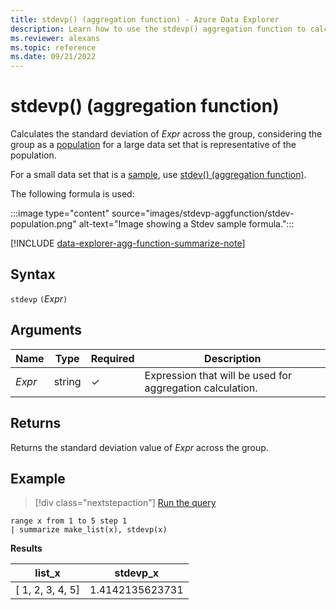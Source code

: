 ```yaml
---
title: stdevp() (aggregation function) - Azure Data Explorer
description: Learn how to use the stdevp() aggregation function to calculate the standard deviation in an expression in Azure Data Explorer.
ms.reviewer: alexans
ms.topic: reference
ms.date: 09/21/2022
---
```

# stdevp() (aggregation function)

Calculates the standard deviation of *Expr* across the group, considering the group as a [population](https://en.wikipedia.org/wiki/Statistical_population) for a large data set that is representative of the population.

For a small data set that is a [sample](https://en.wikipedia.org/wiki/Sample_%28statistics%29), use [stdev() (aggregation function)](stdev-aggfunction.md).

The following formula is used:

:::image type="content" source="images/stdevp-aggfunction/stdev-population.png" alt-text="Image showing a Stdev sample formula.":::

[!INCLUDE [data-explorer-agg-function-summarize-note](../../includes/data-explorer-agg-function-summarize-note.md)]

## Syntax

`stdevp` `(`*Expr*`)`

## Arguments

| Name | Type | Required | Description |
|--|--|--|--|
|*Expr* | string | &check; | Expression that will be used for aggregation calculation.

## Returns

Returns the standard deviation value of *Expr* across the group.

## Example

> [!div class="nextstepaction"]
> <a href="https://dataexplorer.azure.com/clusters/help/databases/Samples?query=H4sIAAAAAAAAAytKzEtPVahQSCvKz1UwVCjJVzBVKC5JLVAw5KpRKC7NzU0syqxKVchNzE6Nz8ksLtGo0NQBKkhJLSsAMgEGYndiPgAAAA==" target="_blank">Run the query</a>

```kusto
range x from 1 to 5 step 1
| summarize make_list(x), stdevp(x)
```

**Results**

|list_x|stdevp_x|
|---|---|
|[ 1, 2, 3, 4, 5]|1.4142135623731|
